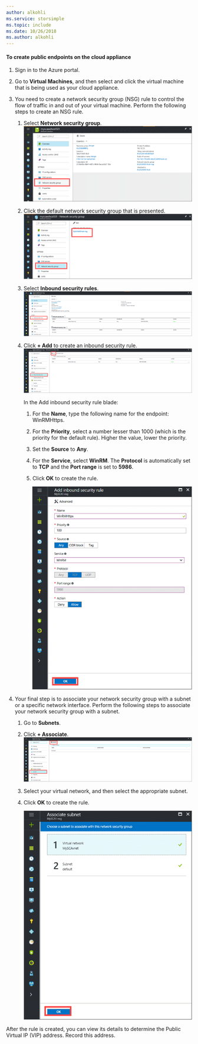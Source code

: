 ```yaml
---
author: alkohli
ms.service: storsimple
ms.topic: include
ms.date: 10/26/2018
ms.author: alkohli
---
```

#### To create public endpoints on the cloud appliance

1. Sign in to the Azure portal.
2. Go to **Virtual Machines**, and then select and click the virtual machine that is being used as your cloud appliance.
    
3. You need to create a network security group (NSG) rule to control the flow of traffic in and out of your virtual machine. Perform the following steps to create an NSG rule.
    1. Select **Network security group**.
        ![Screenshot of the Virtual machine page. In the Settings section, Network security group is highlighted.](./media/storsimple-8000-create-public-endpoints-cloud-appliance/sca-create-public-endpt1.png)

    2. Click the default network security group that is presented.
        ![Screenshot of the Network security group page. The default network security group is highlighted.](./media/storsimple-8000-create-public-endpoints-cloud-appliance/sca-create-public-endpt2.png)

    3. Select **Inbound security rules**.
        ![Screenshot of a page showing the properties of the default network security group. In the navigation pane, Inbound security rules is highlighted.](./media/storsimple-8000-create-public-endpoints-cloud-appliance/sca-create-public-endpt3.png)

    4. Click **+ Add** to create an inbound security rule.
        ![Screenshot of the Inbound security rules page. The plus sign and the word Add are next to each other and are highlighted.](./media/storsimple-8000-create-public-endpoints-cloud-appliance/sca-create-public-endpt4.png)

        In the Add inbound security rule blade:

        1. For the **Name**, type the following name for the endpoint: WinRMHttps.
        
        2. For the **Priority**, select a number lesser than 1000 (which is the priority for the default rule). Higher the value, lower the priority.

        3. Set the **Source** to **Any**.

        4. For the **Service**, select **WinRM**. The **Protocol** is automatically set to **TCP** and the **Port range** is set to **5986**.

        5. Click **OK** to create the rule.

            ![Screenshot of the Add inbound security rule blade. The values are filled in as described in the procedure, and the OK button is highlighted.](./media/storsimple-8000-create-public-endpoints-cloud-appliance/sca-create-public-endpt5.png)

4. Your final step is to associate your network security group with a subnet or a specific network interface. Perform the following steps to associate your network security group with a subnet.
    1. Go to **Subnets**.
    2. Click **+ Associate**.
        ![Screenshot of the Subnets page. The plus sign and the word Associate are next to each other and are highlighted.](./media/storsimple-8000-create-public-endpoints-cloud-appliance/sca-create-public-endpt7.png)

    3. Select your virtual network, and then select the appropriate subnet.
    4. Click **OK** to create the rule.

        ![Screenshot of the Associate subnet page. The virtual network is selected, and the OK button is highlighted.](./media/storsimple-8000-create-public-endpoints-cloud-appliance/sca-create-public-endpt11.png)

After the rule is created, you can view its details to determine the Public Virtual IP (VIP) address. Record this address.


